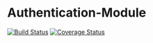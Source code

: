 # Authentication-Module
[![Build Status](https://travis-ci.org/WilliamsOhworuka/Authentication-Module.svg?branch=develop)](https://travis-ci.org/WilliamsOhworuka/Authentication-Module)
[![Coverage Status](https://coveralls.io/repos/github/WilliamsOhworuka/Authentication-Module/badge.svg?branch=testing)](https://coveralls.io/github/WilliamsOhworuka/Authentication-Module?branch=testing)